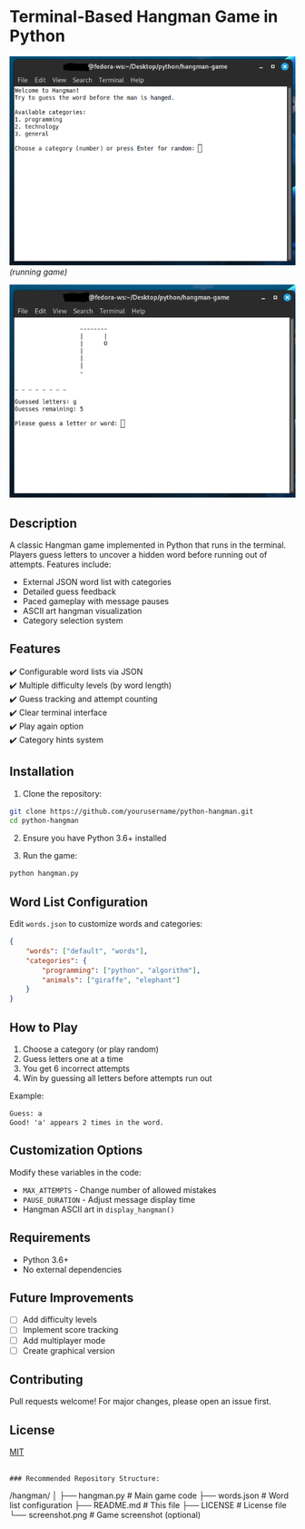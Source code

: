 # Terminal-Based Hangman Game in Python

![Hangman Game Screenshot](scrshots/demo.png) *(running game)*  

![Hangman Game Screenshot2](scrshots/demo2.png)

## Description

A classic Hangman game implemented in Python that runs in the terminal. Players guess letters to uncover a hidden word before running out of attempts. Features include:

- External JSON word list with categories
- Detailed guess feedback
- Paced gameplay with message pauses
- ASCII art hangman visualization
- Category selection system

## Features

✔️ Configurable word lists via JSON  
✔️ Multiple difficulty levels (by word length)  
✔️ Guess tracking and attempt counting  
✔️ Clear terminal interface  
✔️ Play again option  
✔️ Category hints system  

## Installation

1. Clone the repository:
```bash
git clone https://github.com/yourusername/python-hangman.git
cd python-hangman
```

2. Ensure you have Python 3.6+ installed

3. Run the game:
```bash
python hangman.py
```

## Word List Configuration

Edit `words.json` to customize words and categories:
```json
{
    "words": ["default", "words"],
    "categories": {
        "programming": ["python", "algorithm"],
        "animals": ["giraffe", "elephant"]
    }
}
```

## How to Play

1. Choose a category (or play random)
2. Guess letters one at a time
3. You get 6 incorrect attempts
4. Win by guessing all letters before attempts run out

Example:
```
Guess: a
Good! 'a' appears 2 times in the word.
```

## Customization Options

Modify these variables in the code:
- `MAX_ATTEMPTS` - Change number of allowed mistakes
- `PAUSE_DURATION` - Adjust message display time
- Hangman ASCII art in `display_hangman()`

## Requirements

- Python 3.6+
- No external dependencies

## Future Improvements

- [ ] Add difficulty levels
- [ ] Implement score tracking
- [ ] Add multiplayer mode
- [ ] Create graphical version

## Contributing

Pull requests welcome! For major changes, please open an issue first.

## License

[MIT](LICENSE)
```

### Recommended Repository Structure:

```
/hangman/
│
├── hangman.py        # Main game code
├── words.json        # Word list configuration
├── README.md         # This file
├── LICENSE           # License file
└── screenshot.png    # Game screenshot (optional)
```
